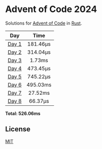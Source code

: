 # Advent of Code 2024
Solutions for [Advent of Code](https://adventofcode.com/) in [Rust](https://www.rust-lang.org/).

| Day | Time |
| :---: | :---: |
| [Day 1](./src/bin/01.rs) | 181.46µs |
| [Day 2](./src/bin/02.rs) | 314.04µs |
| [Day 3](./src/bin/03.rs) | 1.73ms |
| [Day 4](./src/bin/04.rs) | 473.45µs |
| [Day 5](./src/bin/05.rs) | 745.22µs |
| [Day 6](./src/bin/06.rs) | 495.03ms |
| [Day 7](./src/bin/07.rs) | 27.52ms |
| [Day 8](./src/bin/08.rs) | 66.37µs |

**Total: 526.06ms**

## License
[MIT](LICENSE)
